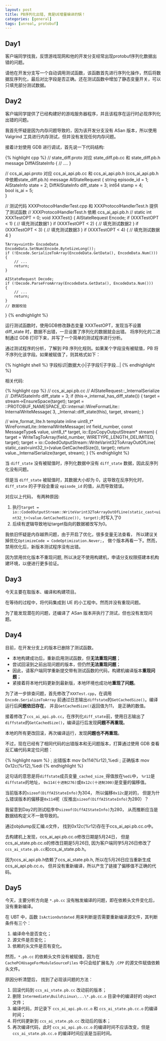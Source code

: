```yaml
---
layout: post
title: PB序列化出错, 竟是UE增量编译的锅！
categories: [general]
tags: [unreal, protobuf]
---
```


## Day1

客户端同学找我，反馈游戏现网和他的开发分支经常出现protobuf序列化数据出错的问题。

请他在开发分支写一个自动调用测试函数，该函数首先进行序列化操作，然后将数据反序列化，最后对比字段是否正确。还在测试函数中增加了静态变量开关，可以只填充部分测试数据。

## Day2

客户端同学提供了已经构建好的游戏服务器程序，并且该程序在运行时必现序列化出错的问题。

我首先怀疑是因为内存问题导致的，因为该开发分支没有 ASan 版本，所以使用 Valgrind 工具进行内存测试，但并没有发现任何内存问题。

接着计划使用 GDB 进行调试，首先说一下代码结构:

{% highlight cpp %}
// state_diff.proto 对应 state_diff.pb.cc 和 state_diff.pb.h
message DiffAIStateInfo {
    // ....
}

// ccs_ai_api.proto 对应 ccs_ai_api.pb.cc 和 ccs_ai_api.pb.h (ccs_ai_api.pb.h中依赖state_diff.pb.h)
message AIStateRequest {
    string episode_id = 1; 
    AIStateInfo state = 2; 
    DiffAIStateInfo diff_state = 3; 
    int64 stamp = 4;                
    bool is_ai = 5;                
}

// 测试代码 XXXProtocolHandlerTest.cpp 和 XXXProtocolHandlerTest.h 提供了测试函数
// XXXProtocolHandlerTest.h 依赖 ccs_ai_api.pb.h
// static int XXXTestOPT = 0;
void XXXTest()
{
    AIStateRequest Encode;
    if (XXXTestOPT < 1)
    {
        // 填充测试数据1
    }
    if (XXXTestOPT < 2)
    {
        // 填充测试数据2
    }
    if (XXXTestOPT < 3)
    {
        // 填充测试数据3
    }
    if (XXXTestOPT < 4)
    {
        // 填充测试数据4
    }

    TArray<uint8> EncodeData
    EncodeData.SetNum(Encode.ByteSizeLong()); 
    if (!Encode.SerializeToArray(EncodeData.GetData(), EncodeData.Num()))
    {
        // ...
        return;
    }

    AIStateRequest Decode;
    if (!Decode.ParseFromArray(EncodeData.GetData(), EncodeData.Num()))
    {
        // ...
        return;
    }
    // 数据校验
}
{% endhighlight %}

运行测试函数时，使用GDB修改静态变量 XXXTestOPT，发现当不设置 diff_state 时，数据不出错，一旦设置了序列化的数据就会出错。
将序列化的二进制通过 GDB 打印下来，并写了一个简单的测试程序进行分析。

通过测试程序的分析，了解到 PB 序列化规则。如果某个字段没有被赋值，PB 将不序列化该字段。如果被赋值了，则其格式如下：

{% highlight shell %}
字段标识|数据大小|子字段1|子字段...|
{% endhighlight %}

相关代码:

{% highlight cpp %}
// ccs_ai_api.pb.cc 
// AIStateRequest::_InternalSerialize
  // .DiffAIStateInfo diff_state = 3;
  if (this->_internal_has_diff_state()) {
    target = stream->EnsureSpace(target);
    target = ::PROTOBUF_NAMESPACE_ID::internal::WireFormatLite::
      InternalWriteMessage(
        3, _Internal::diff_state(this), target, stream);
  }

// wire_format_lite.h
template <typename MessageType>
inline uint8_t* WireFormatLite::InternalWriteMessage(
    int field_number, const MessageType& value, uint8_t* target,
    io::EpsCopyOutputStream* stream) {
  target = WriteTagToArray(field_number, WIRETYPE_LENGTH_DELIMITED, target);
  target = io::CodedOutputStream::WriteVarint32ToArrayOutOfLine(
      static_cast<uint32_t>(value.GetCachedSize()), target);
  return value._InternalSerialize(target, stream);
}
{% endhighlight %}

当 `diff_state` 没有被赋值时，序列化数据中没有 `diff_state` 数据，因此反序列化没有问题。

但是当 `diff_state` 被赋值时，其数据大小却为 0，这导致在反序列化时，`diff_state` 的子字段会重设 `episode_id` 的值，从而导致错误。

对应以上代码， 有两种原因:
1. 执行`target = io::CodedOutputStream::WriteVarint32ToArrayOutOfLine(static_cast<uint32_t>(value.GetCachedSize()), target);`时写入了0
1. 后续有逻辑导致地址target指向的数据被改写为0。

我依旧怀疑是内存越界问题，由于开启了优化，很多变量无法查看， 所以建议关掉优化`OptimizeCode = CodeOptimization.Never;`， 做个版本再看一下。然而，禁用优化后，新版本测试程序没有出错。

因为禁用优化版本不重现问题, 所以决定不使用构建机，申请分支权限搭建本机构建环境，以便进行更多验证。

## Day3

今天主要在取版本、编译和构建项目。

在等待的过程中，将代码集成到 UE 的小工程中。然而并没有重现问题。

为了能发现潜在的问题，还编译了 ASan 版本并执行了测试，但也没有发现问题。

## Day4

目前，在开发分支上的版本已删除了测试函数。

* 本地构建成功后，重新启用测试函数，但**无法重现问题**；
* 尝试回滚到之前出现问题的版本，但仍然**无法重现问题**；
* 因此，请客户端同学重新提交带有测试函数的代码，构建机编译版本**重现问题**；
* 紧接着将本地代码更新到最新版，本地环境也成功地**重现了问题**。

为了进一步排查问题，首先修改了`XXXTest.cpp`，在调用 `Encode.SerializeToArray` 前通过日志输出`diffstate`的`GetCachedSize()`。编译运行后**问题依旧存在**， 并且`GetCachedSize()`返回值为11， 是正确的数值。

接着修改了`ccs_ai_api.pb.cc`，在序列化`diff_state`前，使用日志输出了`diffstate`的`GetCachedSize()`，编译运行后发现**问题不再重现**。

本地的所有更改回滚，再次编译运行，发现**问题也不再重现**。

不过，现在已经有了相同代码的出错版本和无问题版本，打算通过使用 GDB 查看反汇编代码来定位问题：

{% highlight nasm %}
; 出错版本
mov    0x114(%r12),%edi 
; 正确版本
mov    0x12c(%r12),%edi
{% endhighlight %}

这句话的意思是将`diffstate`成员变量`_cached_size_`得值放在`%edi`中， `%r12`是`diffstate`的地址， `0x114(十进制276)`或`0x12c(十进制300)`是变量的偏移值。

当前版本的`sizeof(DiffAIStateInfo)`为304， 所以偏移`0x12c`是对的， 但是为什么错误版本的偏移是`0x114`呢（反推出`sizeof(DiffAIStateInfo)`为280）？

我留意到Day2的测试程序中`sizeof(DiffAIStateInfo)`为280， 从而推断应当是数据结构定义不一致导致的。

通过objdump反汇编.o文件， 找到0x12c(%r12)存在于ccs_ai_api.pb.cc.o中。

去构建机上发现，ccs_ai_api.pb.cc.o修改日期是5月24日， 
但是ccs_ai_state.pb.cc.o的修改日期是5月26日, 因为客户端同学5月26日修改了`ccs_ai_state.pb.cc`和ccs_ai_state.pb.h。

因为ccs_ai_api.pb.h依赖了ccs_ai_state.pb.h, 
所以在5月26日应当重新生成ccs_ai_api.pb.cc.o，
但并没有重新编译，所以产生了链接了偏移值不正确的代码。

## Day5

今天，主要分析方向是 `*.pb.cc` 没有触发编译的问题，即在依赖头文件变化后，没有重新编译。

在 UBT 中，函数 `IsActionOutdated` 用来判断是否需要重新编译源文件，其判断条件有三个：

1. 编译命令是否变化；
1. 源文件是否变化；
1. 依赖的头文件是否有变化。

然而，`*.pb.cc` 的依赖头文件没有被赋值，因为在 `CachePCHUsageForModuleSourceFiles` 中只会给扩展名为 `.CPP` 的源文件赋值依赖头文件。

原因分析清楚后， 找到了必现该问题的方法：

1. 回滚代码到 `ccs_ai_state.pb.cc` 改动前的版本；
1. 删除 `Intermediate\Build\Linux\...\*.pb.cc.o` 目录中的编译好的 object 文件；
1. 编译代码，并记录下 `ccs_ai_api.pb.cc.o` 和 `ccs_ai_state.pb.cc.o` 的编译时间；
1. 将代码更新到 `ccs_ai_state.pb.cc` 改动后的版本；
1. 再次编译代码，此时 `ccs_ai_api.pb.cc.o` 的编译时间不应该改变，但是 `ccs_ai_state.pb.cc.o` 的编译时间应该是当前时间。

